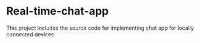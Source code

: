 # Real-time-chat-app
This project includes the source code for implementing chat app for locally connected devices
